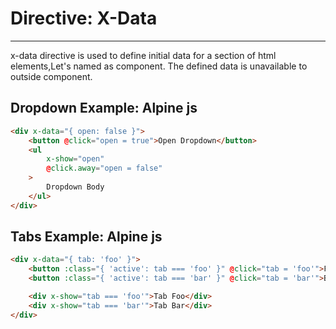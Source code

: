 <h1 class="text-gray-700 font-bold text-2xl md:text-3xl leading-snug">
Directive: X-Data
</h1>

<hr class="border-t-2 border-b-0 border-gray-100 mt-2 mb-8">

x-data directive is used to define initial data for a section of html elements,Let's named as component. The defined data is unavailable to outside component.

<h2 class="font-bold mb-4 text-gray-700 text-xl mt-16">Dropdown Example: Alpine js </h3>

```html
<div x-data="{ open: false }">
    <button @click="open = true">Open Dropdown</button>
    <ul
        x-show="open"
        @click.away="open = false"
    >
        Dropdown Body
    </ul>
</div>
```

<h2 class="font-bold mb-4 text-gray-700 text-xl mt-16">Tabs Example: Alpine js </h3>

```html
<div x-data="{ tab: 'foo' }">
    <button :class="{ 'active': tab === 'foo' }" @click="tab = 'foo'">Foo</button>
    <button :class="{ 'active': tab === 'bar' }" @click="tab = 'bar'">Bar</button>

    <div x-show="tab === 'foo'">Tab Foo</div>
    <div x-show="tab === 'bar'">Tab Bar</div>
</div>
```
